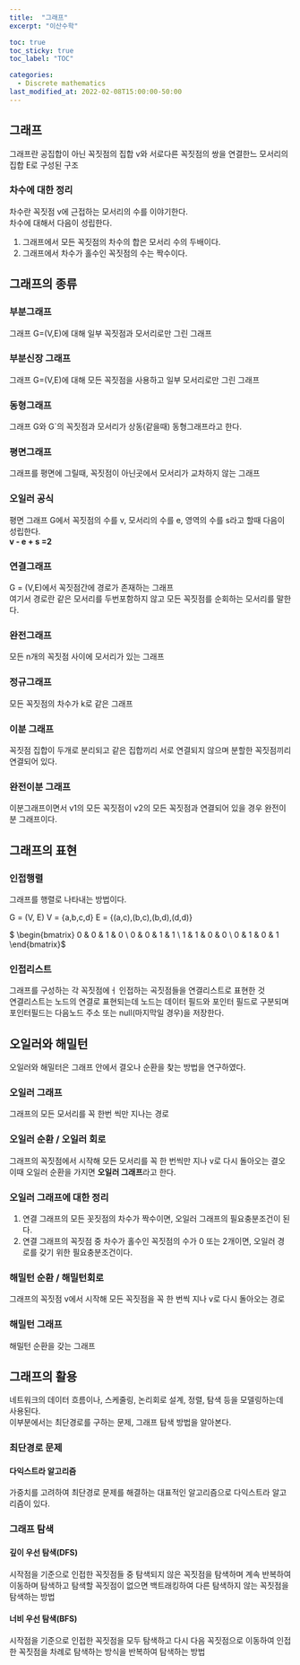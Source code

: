 ```yaml
---
title:  "그래프"
excerpt: "이산수학"

toc: true
toc_sticky: true
toc_label: "TOC"

categories:
  - Discrete mathematics
last_modified_at: 2022-02-08T15:00:00-50:00
---
```


## 그래프
그래프란 공집합이 아닌 꼭짓점의 집합 v와 서로다른 꼭짓점의 쌍을 연결한느 모서리의 집합 E로 구성된 구조

### 차수에 대한 정리
차수란 꼭짓점 v에 근접하는 모서리의 수를 이야기한다.  
차수에 대해서 다음이 성립한다.  

1. 그래프에서 모든 꼭짓점의 차수의 합은 모서리 수의 두배이다.  
2. 그래프에서 차수가 홀수인 꼭짓점의 수는 짝수이다.  

## 그래프의 종류
### 부분그래프
그래프 G=(V,E)에 대해 일부 꼭짓점과 모서리로만 그린 그래프

### 부분신장 그래프
그래프 G=(V,E)에 대해 모든 꼭짓점을 사용하고 일부 모서리로만 그린 그래프

### 동형그래프
그래프 G와 G`의 꼭짓점과 모서리가 상동(같을때) 동형그래프라고 한다.  

### 평면그래프
그래프를 평면에 그릴때, 꼭짓점이 아닌곳에서 모서리가 교차하지 않는 그래프  

### 오일러 공식
평면 그래프 G에서 꼭짓점의 수를 v, 모서리의 수를 e, 영역의 수를 s라고 할때 다음이 성립한다.  
**v - e + s =2**

### 연결그래프
G = (V,E)에서 꼭짓점간에 경로가 존재하는 그래프  
여기서 경로란 같은 모서리를 두번포함하지 않고 모든 꼭짓점를 순회하는 모서리를 말한다.  

### 완전그래프
모든 n개의 꼭짓점 사이에 모서리가 있는 그래프

### 정규그래프
모든 꼭짓점의 차수가 k로 같은 그래프  

### 이분 그래프
꼭짓점 집합이 두개로 분리되고 같은 집합끼리 서로 연결되지 않으며 분할한 꼭짓점끼리 연결되어 있다.

### 완전이분 그래프
이분그래프이면서 v1의 모든 꼭짓점이 v2의 모든 꼭짓점과 연결되어 있을 경우 완전이분 그래프이다.  

## 그래프의 표현
### 인접행렬
그래프를 행렬로 나타내는 방법이다.

G = (V, E)
V = {a,b,c,d}
E = {(a,c),(b,c),(b,d),(d,d)}  

$ \begin{bmatrix}
0 & 0 & 1 & 0 \\
0 & 0 & 1 & 1 \\
1 & 1 & 0 & 0 \\
0 & 1 & 0 & 1
\end{bmatrix}$

### 인접리스트

그래프를 구성하는 각 꼭짓점에ㅓ 인접하는 곡짓점들을 연결리스트로 표현한 것  
연결리스트는 노드의 연결로 표현되는데  노드는 데이터 필드와 포인터 필드로 구분되며 포인터필드는 다음노드 주소 또는 null(마지막일 경우)을 저장한다.  

## 오일러와 해밀턴
오일러와 해밀터은 그래프 안에서 결오나 순환을 찾는 방법을 연구하였다.  

### 오일러 그래프
그래프의 모든 모서리를 꼭 한번 씩만 지나는 경로

### 오일러 순환 / 오일러 회로
그래프의 꼭짓점에서 시작해 모든 모서리를 꼭 한 번씩만 지나 v로 다시 돌아오는 결오
이때 오일러 순환을 가지면 **오일러 그래프**라고 한다. 

### 오일러 그래프에 대한 정리
1. 연결 그래프의 모든 꼿짓점의 차수가 짝수이면, 오일러 그래프의 필요충분조건이 된다.  
2. 연결 그래프의 꼭짓점 중 차수가 홀수인 꼭짓점의 수가 0 또는 2개이면, 오일러 경로를 갖기 위한 필요충분조건이다.  

### 해밀턴 순환 / 해밀턴회로
그래프의 꼭짓점 v에서 시작해 모든 꼭짓점을 꼭 한 번씩 지나 v로 다시 돌아오는 경로

### 해밀턴 그래프 
해밀턴 순환을 갖는 그래프  

## 그래프의 활용
네트워크의 데이터 흐름이나, 스케줄링, 논리회로 설계, 정렬, 탐색 등을 모델링하는데 사용된다.  
이부분에서는 최단경로를 구하는 문제, 그래프 탐색 방법을 알아본다.  

### 최단경로 문제
#### 다익스트라 알고리즘
가중치를 고려하여 최단경로 문제를 해결하는 대표적인 알고리즘으로 다익스트라 알고리즘이 있다.  

### 그래프 탐색
#### 깊이 우선 탐색(DFS)
시작점을 기준으로 인접한 꼭짓점들 중 탐색되지 않은 꼭짓점을 탐색하며 계속 반복하여 이동하며 탐색하고
탐색할 꼭짓점이 없으면 백트래킹하여 다른 탐색하지 않는 꼭짓점을 탐색하는 방법  
#### 너비 우선 탐색(BFS)
시작점을 기준으로 인접한 꼭짓점을 모두 탐색하고 다시 다음 꼭짓점으로 이동하여 인접한 꼭짓점을 차례로 탐색하는 방식을 반복하여 탐색하는 방법  
